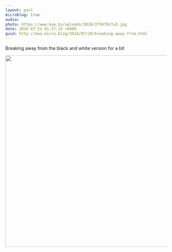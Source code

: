 ```yaml
---
layout: post
microblog: true
audio: 
photo: https://www.kaa.bz/uploads/2018/3f9479c7a3.jpg
date: 2016-07-21 01:37:33 +0400
guid: http://kaa.micro.blog/2016/07/20/breaking-away-from.html
---
```

Breaking away from the black and white version for a bit

<img src="https://www.kaa.bz/uploads/2018/3f9479c7a3.jpg" width="600" height="600" />
